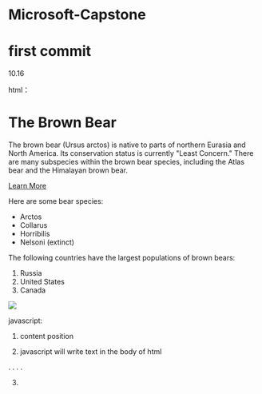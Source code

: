 # Microsoft-Capstone
# first commit


10.16


html：

<!DOCTYPE html>
<html>
<head>
  <title>Animals Around the World</title>
</head>
<body>
  <h1>The Brown Bear</h1>
  <!-- A section that describes the brown bear -->
  <p>The brown bear (Ursus arctos) is native to parts of northern Eurasia and North America. Its conservation status is currently "Least Concern." There are many subspecies within the brown bear species, including the Atlas bear and the Himalayan brown bear.</p>
  <a href="https://en.wikipedia.org/wiki/Brown_bear">Learn More</a>
  <p>Here are some bear species:</p>
  <ul>
    <li>Arctos</li>
    <li>Collarus</li>
    <li>Horribilis</li>
    <li>Nelsoni (extinct)</li>
  </ul>
  <p>The following countries have the largest populations of brown bears:</p>
  <ol>
    <li>Russia</li>
    <li>United States</li>
    <li>Canada</li>
  </ol>
  <a href="" target="">
    <img src="https://s3.amazonaws.com/codecademy-content/courses/web-101/web101-image_brownbear.jpg" /></a>
</body> 
</html>





javascript:

1. content position 

<script>  ..content..  </script>


2. javascript will write text in the body of html

<!DOCTYPE html>
<html>
<body>
.
.
<script>
document.write("<h1>h1</h1>");
document.write("<p>p1</p>");
</script>
.
.
</body>
</html>

3. 


